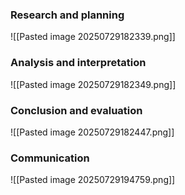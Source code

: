 ### Research and planning
![[Pasted image 20250729182339.png]]

### Analysis and interpretation
![[Pasted image 20250729182349.png]]

### Conclusion and evaluation
![[Pasted image 20250729182447.png]]

### Communication
![[Pasted image 20250729194759.png]]